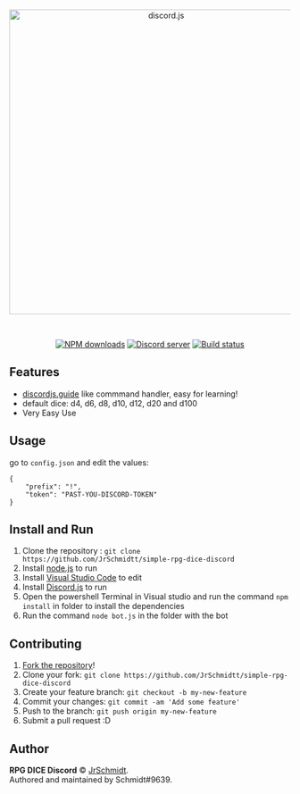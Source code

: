 <div align="center">
  <br />
  <p>
    <a href="https://discord.gg/THZ73Ey"><img src="https://i.imgur.com/oo3ET6d.png" width="546" alt="discord.js" /></a>
		
  </p>
  <br />
  <p>
		<a href="https://www.npmjs.com/package/discord.js"><img src="https://img.shields.io/npm/dt/discord.js.svg?maxAge=3600" alt="NPM downloads" /></a>
    <a href="https://discord.gg/THZ73Ey"><img src="https://discordapp.com/api/guilds/222078108977594368/embed.png" alt="Discord server" /></a>
		 <a href="https://github.com/discordjs/discord.js/actions"><img src="https://github.com/discordjs/discord.js/workflows/Testing/badge.svg" alt="Build status" /></a>
</div>

## Features

* [discordjs.guide](https://discordjs.guide/) like commmand handler, easy for learning!
* default dice: d4, d6, d8, d10, d12, d20 and d100
* Very Easy Use

## Usage

go to `config.json` and edit the values:

```
{
    "prefix": "!",
    "token": "PAST-YOU-DISCORD-TOKEN"
}
```

## Install and Run
1. Clone the repository : `git clone https://github.com/JrSchmidtt/simple-rpg-dice-discord`
2. Install [node.js](https://nodejs.org/en/) to run 
3. Install [Visual Studio Code](https://code.visualstudio.com/) to edit 
4. Install [Discord.js](https://discord.js.org/#/) to run
5. Open the powershell Terminal in Visual studio and run the command ``` npm install ``` in folder to install the dependencies
6. Run the command ```node bot.js``` in the folder with the bot

## Contributing

1. [Fork the repository](https://github.com/JrSchmidtt/simple-rpg-dice-discord)!
2. Clone your fork: `git clone https://github.com/JrSchmidtt/simple-rpg-dice-discord`
3. Create your feature branch: `git checkout -b my-new-feature`
4. Commit your changes: `git commit -am 'Add some feature'`
5. Push to the branch: `git push origin my-new-feature`
6. Submit a pull request :D

## Author

**RPG DICE Discord** © [JrSchmidt](https://github.com/JrSchmidtt).  
Authored and maintained by Schmidt#9639.
